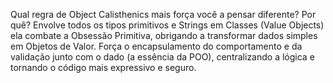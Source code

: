Qual regra de Object Calisthenics mais força você a
pensar diferente? Por quê?
Envolve todos os tipos primitivos e Strings em Classes (Value Objects) ela combate a Obsessão Primitiva, obrigando a transformar dados simples em Objetos de Valor. Força o encapsulamento do comportamento e da validação junto com o dado (a essência da POO), centralizando a lógica e tornando o código mais expressivo e seguro.